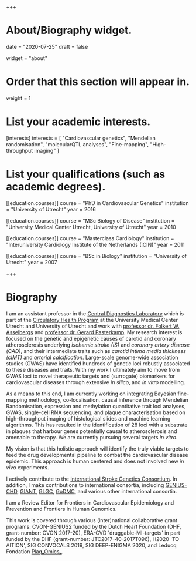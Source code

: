+++
# About/Biography widget.

date = "2020-07-25"
draft = false

widget = "about"

# Order that this section will appear in.
weight = 1

# List your academic interests.
[interests]
  interests = [
    "Cardiovascular genetics",
    "Mendelian randomisation",
    "molecularQTL analyses",
    "Fine-mapping",
    "High-throughput imaging"
  ]

# List your qualifications (such as academic degrees).
[[education.courses]]
  course = "PhD in Cardiovascular Genetics"
  institution = "University of Utrecht"
  year = 2016

[[education.courses]]
  course = "MSc Biology of Disease"
  institution = "University Medical Center Utrecht, University of Utrecht"
  year = 2010

[[education.courses]]
  course = "Masterclass Cardiology"
  institution = "Interuniversity Cardiology Institute of the Netherlands (ICIN)"
  year = 2011

[[education.courses]]
  course = "BSc in Biology"
  institution = "University of Utrecht"
  year = 2007

+++

# Biography

I am an assistant professor in the [Central Diagnostics Laboratory](https://www.umcutrecht.nl/en/Subsites/UMC-Utrecht-Lab/About-us/Laboratory-of-Clinical-Chemistry-Haematology) which is part of the [Circulatory Health Program](https://www.umcutrecht.nl/en/Research/Strategic-themes/Circulatory-Health) at the University Medical Center Utrecht and University of Utrecht and work with [professor dr. Folkert W. Asselbergs](https://www.umcutrecht.nl/en/Research/Strategic-themes/Circulatory-Health/Research-themes/Group-Asselbergs) and [professor dr. Gerard Pasterkamp](https://www.linkedin.com/in/gerard-pasterkamp-71a1b36/). My research interest is focused on the genetic and epigenetic causes of carotid and coronary atherosclerosis underlying _ischemic stroke (IS)_ and _coronary artery disease (CAD)_, and their intermediate traits such as _carotid intima media thickness (cIMT)_ and _arterial calcification_. Large-scale genome-wide association studies (GWAS) have identified hundreds of genetic loci robustly associated to these diseases and traits. With my work I ultimately aim to move from GWAS loci to novel therapeutic targets and (surrogate) biomarkers for cardiovascular diseases through extensive _in silico_, and _in vitro_ modelling.

As a means to this end, I am currently working on integrating Bayesian fine-mapping methodology, co-localisation, causal inference through Mendelian Randomisation, expression and methylation quantitative trait loci analyses, GWAS, single-cell RNA sequencing, and plaque characterisation based on high-throughput imaging of histological slides and machine learning algorithms. This has resulted in the identification of 28 loci with a substrate in plaques that harbour genes potentially causal to atherosclerosis and amenable to therapy. We are currently pursuing several targets _in vitro_.

My vision is that this holistic approach will identify the truly viable targets to feed the drug developmental pipeline to combat the cardiovascular disease epidemic. This approach is human centered and does not involved new _in vivo_ experiments.

I actively contribute to the [International Stroke Genetics Consortium](http://www.strokegenetics.org). In addition, I make contributions to international consortia, including [GENIUS-CHD](http://www.genius-chd.com), [GIANT](http://portals.broadinstitute.org/collaboration/giant/index.php/GIANT_consortium), [GLGC](http://lipidgenetics.org), [GoDMC](http://www.godmc.org.uk), and various other international consortia.

I am a Review Editor for Frontiers in Cardiovascular Epidemiology and Prevention and Frontiers in Human Genomics.

This work is covered through various (inter)national collaborative grant programs: CVON-GENIUS2 funded by the Dutch Heart Foundation (DHF, grant-number: CVON 2017-20), ERA-CVD 'druggable-MI-targets' in part funded by the DHF (grant-number: JTC2017-40-2017T096), H2020 'TO AITION', SIG CONVOCALS 2019, SIG DEEP-ENIGMA 2020, and Leducq Fondation [Plaq_Omics_](https://www.plaqomics.com/).

